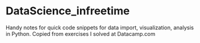 # DataScience_infreetime
Handy notes for quick code snippets for data import, visualization, analysis in Python. Copied from exercises I solved at Datacamp.com
